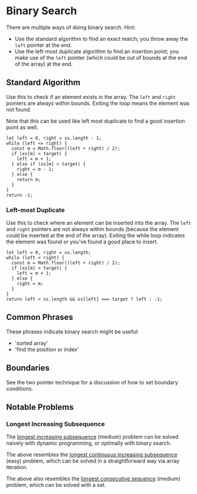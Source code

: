 # Binary Search

There are multiple ways of doing binary search.  Hint:

- Use the standard algorithm to find an exact match; you throw away the `left` pointer at the end.
- Use the left-most duplicate algorithm to find an insertion point; you make use of the `left` pointer (which could be out of bounds at the end of the array) at the end.

## Standard Algorithm

Use this to check if an element exists in the array.  The `left` and `right` pointers are always within bounds.  Exiting the loop means the element was not found.

Note that this can be used like left most duplicate to find a good insertion point as well.

```
let left = 0, right = xs.length - 1;
while (left <= right) {
  const m = Math.floor((left + right) / 2);
  if (xs[m] < target) {
    left = m + 1;
  } else if (xs[m] > target) {
    right = m - 1;
  } else {
    return m;
  }
}
return -1;
```

### Left-most Duplicate

Use this to check where an element can be inserted into the array.  The `left` and `right` pointers are not always within bounds (because the element could be inserted at the end of the array).  Exiting the while loop indicates the element was found or you've found a good place to insert.

```
let left = 0, right = xs.length;
while (left < right) {
  const m = Math.floor((left + right) / 2);
  if (xs[m] < target) {
    left = m + 1;
  } else {
    right = m;
  }
}
return left < xs.length && xs[left] === target ? left : -1;
```

## Common Phrases

These phrases indicate binary search might be useful:

- 'sorted array'
- 'find the position or index'

## Boundaries

See the two pointer technique for a discussion of how to set boundary conditions.

## Notable Problems

### Longest Increasing Subsequence

The [longest increasing subsequence](https://leetcode.com/problems/longest-increasing-subsequence/) (medium) problem can be solved naively with dynamic programming, or optimally with binary search.

The above resembles the [longest continuous increasing subsequence](https://leetcode.com/problems/longest-continuous-increasing-subsequence/) (easy) problem, which can be solved in a straightforward way via array iteration.

The above also resembles the [longest consecutive sequence](https://leetcode.com/problems/longest-consecutive-sequence/) (medium) problem, which can be solved with a set.
